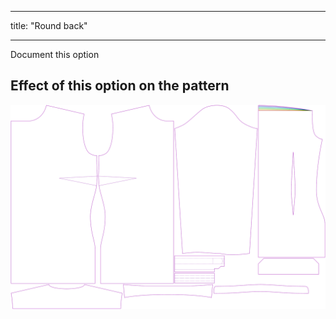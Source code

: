 - - -
title: "Round back"
- - -


<Fixme>

Document this option

</Fixme>

## Effect of this option on the pattern

![This image shows the effect of this option by superimposing several variants that have a different value for this option](simone_roundback_sample.svg "Effect of this option on the pattern")
